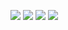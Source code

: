 
<!-- <img src = "https://github-readme-stats-6gxm-54otvuotd-archfx.vercel.app/api?username=Archfx&count_private=true&show_icons=true&theme=transparent&hide=contribs&hide_border=true&title_color=855AA&text_color=868585&icon_color=23B614" width ="480" /> <img src = "https://github-readme-stats-6gxm-54otvuotd-archfx.vercel.app/api/top-langs/?username=Archfx&layout=compact&theme=transparent&hide_border=true&count_private=true&langs_count=6&hide=tex&title_color=855AA&text_color=868585&icon_color=868585,html" width ="350" /> -->

<!-- <img src = "https://raw.githubusercontent.com/Archfx/github-stats/master/generated/overview.svg#gh-dark-mode-only" width ="350" /> <img src = "https://raw.githubusercontent.com/Archfx/github-stats/master/generated/languages.svg#gh-dark-mode-only" width ="350" />

<img src = "https://raw.githubusercontent.com/Archfx/github-stats/master/generated/overview.svg#gh-light-mode-only" width ="350" /> <img src = "https://raw.githubusercontent.com/Archfx/github-stats/master/generated/languages.svg#gh-light-mode-only" width ="350" /> -->


![](https://raw.githubusercontent.com/Archfx/github-stats/master/generated/overview.svg#gh-dark-mode-only)
![](https://raw.githubusercontent.com/Archfx/github-stats/master/generated/languages.svg#gh-dark-mode-only)
![](https://raw.githubusercontent.com/Archfx/github-stats/master/generated/overview.svg#gh-light-mode-only)
![](https://raw.githubusercontent.com/Archfx/github-stats/master/generated/languages.svg#gh-light-mode-only)
